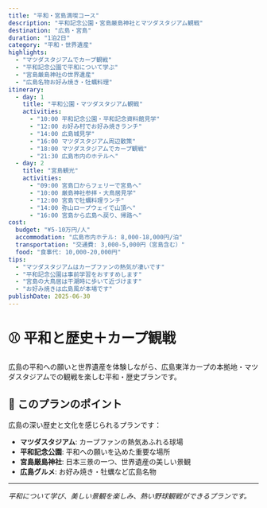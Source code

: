 ```yaml
---
title: "平和・宮島満喫コース"
description: "平和記念公園・宮島厳島神社とマツダスタジアム観戦"
destination: "広島・宮島"
duration: "1泊2日"
category: "平和・世界遺産"
highlights:
  - "マツダスタジアムでカープ観戦"
  - "平和記念公園で平和について学ぶ"
  - "宮島厳島神社の世界遺産"
  - "広島名物お好み焼き・牡蠣料理"
itinerary:
  - day: 1
    title: "平和公園・マツダスタジアム観戦"
    activities:
      - "10:00 平和記念公園・平和記念資料館見学"
      - "12:00 お好み村でお好み焼きランチ"
      - "14:00 広島城見学"
      - "16:00 マツダスタジアム周辺散策"
      - "18:00 マツダスタジアムでカープ観戦"
      - "21:30 広島市内のホテルへ"
  - day: 2
    title: "宮島観光"
    activities:
      - "09:00 宮島口からフェリーで宮島へ"
      - "10:00 厳島神社参拝・大鳥居見学"
      - "12:00 宮島で牡蠣料理ランチ"
      - "14:00 弥山ロープウェイで山頂へ"
      - "16:00 宮島から広島へ戻り、帰路へ"
cost:
  budget: "¥5-10万円/人"
  accommodation: "広島市内ホテル: 8,000-18,000円/泊"
  transportation: "交通費: 3,000-5,000円（宮島含む）"
  food: "食事代: 10,000-20,000円"
tips:
  - "マツダスタジアムはカープファンの熱気が凄いです"
  - "平和記念公園は事前学習をおすすめします"
  - "宮島の大鳥居は干潮時に歩いて近づけます"
  - "お好み焼きは広島風が本場です"
publishDate: 2025-06-30
---
```


# ⚾ 平和と歴史＋カープ観戦

広島の平和への願いと世界遺産を体験しながら、広島東洋カープの本拠地・マツダスタジアムでの観戦を楽しむ平和・歴史プランです。

## 🌟 このプランのポイント

広島の深い歴史と文化を感じられるプランです：

- **マツダスタジアム**: カープファンの熱気あふれる球場
- **平和記念公園**: 平和への願いを込めた重要な場所
- **宮島厳島神社**: 日本三景の一つ、世界遺産の美しい景観
- **広島グルメ**: お好み焼き・牡蠣など広島名物

---

*平和について学び、美しい景観を楽しみ、熱い野球観戦ができるプランです。*